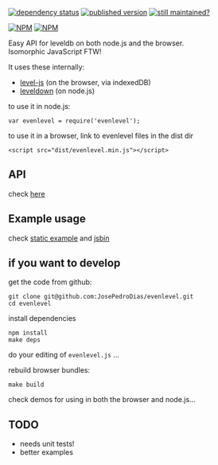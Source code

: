 [![dependency status](https://david-dm.org/josepedrodias/evenlevel.png)](https://david-dm.org/josepedrodias/evenlevel)
[![published version](https://badge.fury.io/js/evenlevel.png)](http://badge.fury.io/js/evenlevel)
[![still maintained?](http://stillmaintained.com/JosePedroDias/evenlevel.png)](http://stillmaintained.com/JosePedroDias/evenlevel)

[![NPM](https://nodei.co/npm/evenlevel.png?compact=true)](https://nodei.co/npm/evenlevel/)
[![NPM](https://nodei.co/npm-dl/evenlevel.png?months=3)](https://nodei.co/npm/evenlevel/)


Easy API for leveldb on both node.js and the browser.  
Isomorphic JavaScript FTW!

It uses these internally:

* [level-js](https://github.com/maxogden/level.js) (on the browser, via indexedDB)
* [leveldown](https://github.com/rvagg/node-leveldown) (on node.js)


to use it in node.js:

`var evenlevel = require('evenlevel');`

to use it in a browser, link to evenlevel files in the dist dir

`<script src="dist/evenlevel.min.js"></script>`


## API

check [here](API.md)


## Example usage

check [static example](examples.js) and [jsbin](http://jsbin.com/dijiri/latest/quiet)


## if you want to develop

get the code from github:

    git clone git@github.com:JosePedroDias/evenlevel.git
    cd evenlevel

install dependencies

    npm install
    make deps

do your editing of `evenlevel.js` ...

rebuild browser bundles:

    make build

check demos for using in both the browser and node.js...


## TODO

* needs unit tests!
* better examples
